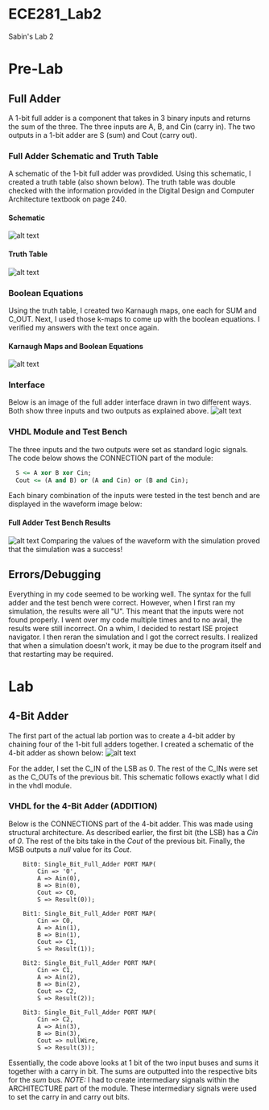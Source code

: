 ECE281_Lab2
===========
Sabin's Lab 2

# Pre-Lab
## Full Adder
A 1-bit full adder is a component that takes in 3 binary inputs and returns the sum of the three.  The three inputs are A, B, and Cin (carry in).  The two outputs in a 1-bit adder are S (sum) and Cout (carry out).

### Full Adder Schematic and Truth Table
A schematic of the 1-bit full adder was provdided.  Using this schematic, I created a truth table (also shown below).  The truth table was double checked with the information provided in the Digital Design and Computer Architecture textbook on page 240.

#### Schematic
![alt text](https://raw2.github.com/sabinpark/ECE281_Lab2/master/full_adder_schematic.png "Full Adder Schematic")
#### Truth Table
![alt text](https://raw2.github.com/sabinpark/ECE281_Lab2/master/1_bit_adder_truth_table.PNG "Full Adder Truth Table")

### Boolean Equations
Using the truth table, I created two Karnaugh maps, one each for SUM and C_OUT.  Next, I used those k-maps to come up with the boolean equations.  I verified my answers with the text once again.

#### Karnaugh Maps and Boolean Equations
![alt text](https://raw2.github.com/sabinpark/ECE281_Lab2/master/full_adder_kmaps_equations.PNG "K-Maps and Boolean Equations")

### Interface
Below is an image of the full adder interface drawn in two different ways.  Both show three inputs and two outputs as explained above.
![alt text](https://raw2.github.com/sabinpark/ECE281_Lab2/master/full_adder_interfaces.png "Full Adder Interface")

### VHDL Module and Test Bench
The three inputs and the two outputs were set as standard logic signals.  The code below shows the CONNECTION part of the module:
```vhdl
  S <= A xor B xor Cin;
  Cout <= (A and B) or (A and Cin) or (B and Cin);
```
Each binary combination of the inputs were tested in the test bench and are displayed in the waveform image below:
#### Full Adder Test Bench Results
![alt text](https://raw2.github.com/sabinpark/ECE281_Lab2/master/full_adder_waveform.PNG "Full Adder Waveform")
Comparing the values of the waveform with the simulation proved that the simulation was a success!

## Errors/Debugging
Everything in my code seemed to be working well.  The syntax for the full adder and the test bench were correct.  However, when I first ran my simulation, the results were all "U".  This meant that the inputs were not found properly.  I went over my code multiple times and to no avail, the results were still incorrect.  On a whim, I decided to restart ISE project navigator.  I then reran the simulation and I got the correct results.  I realized that when a simulation doesn't work, it may be due to the program itself and that restarting may be required.

# Lab
## 4-Bit Adder
The first part of the actual lab portion was to create a 4-bit adder by chaining four of the 1-bit full adders together.  I created a schematic of the 4-bit adder as shown below:
![alt text](https://raw2.github.com/sabinpark/ECE281_Lab2/master/4_bit_adder_addition_schematic.PNG "4_Bit Adder Addition Schematic")

For the adder, I set the C_IN of the LSB as 0.  The rest of the C_INs were set as the C_OUTs of the previous bit.  This schematic follows exactly what I did in the vhdl module.

### VHDL for the 4-Bit Adder (ADDITION)
Below is the CONNECTIONS part of the 4-bit adder.  This was made using structural architecture.  As described earlier, the first bit (the LSB) has a *Cin* of *0*.  The rest of the bits take in the *Cout* of the previous bit.  Finally, the MSB outputs a *null* value for its *Cout*.

```
	Bit0: Single_Bit_Full_Adder PORT MAP(
		Cin => '0',
		A => Ain(0),
		B => Bin(0),
		Cout => C0,
		S => Result(0));
		
	Bit1: Single_Bit_Full_Adder PORT MAP(
		Cin => C0,
		A => Ain(1),
		B => Bin(1),
		Cout => C1,
		S => Result(1));
		
	Bit2: Single_Bit_Full_Adder PORT MAP(
		Cin => C1,
		A => Ain(2),
		B => Bin(2),
		Cout => C2,
		S => Result(2));
	
	Bit3: Single_Bit_Full_Adder PORT MAP(
		Cin => C2,
		A => Ain(3),
		B => Bin(3),
		Cout => nullWire,
		S => Result(3));
```

Essentially, the code above looks at 1 bit of the two input buses and sums it together with a carry in bit.  The sums are outputted into the respective bits for the *sum* bus.  *NOTE:* I had to create intermediary signals within the ARCHITECTURE part of the module.  These intermediary signals were used to set the carry in and carry out bits.
